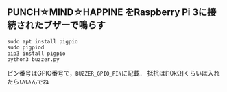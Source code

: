 PUNCH☆MIND☆HAPPINE をRaspberry Pi 3に接続されたブザーで鳴らす
---

~~~
sudo apt install pigpio
sudo pigpiod
pip3 install pigpio
python3 buzzer.py
~~~

ピン番号はGPIO番号で，`BUZZER_GPIO_PIN`に記載．
抵抗は[10kΩ]くらいは入れたらいいんでね


